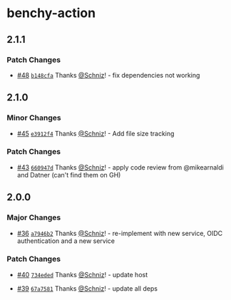# benchy-action

## 2.1.1

### Patch Changes

- [#48](https://github.com/Schniz/benchy-action/pull/48) [`b148cfa`](https://github.com/Schniz/benchy-action/commit/b148cfa7111532b007f92d61d7130b10b2a10082) Thanks [@Schniz](https://github.com/Schniz)! - fix dependencies not working

## 2.1.0

### Minor Changes

- [#45](https://github.com/Schniz/benchy-action/pull/45) [`e3912f4`](https://github.com/Schniz/benchy-action/commit/e3912f426963204492dcd26bb5b47c56251d3bdb) Thanks [@Schniz](https://github.com/Schniz)! - Add file size tracking

### Patch Changes

- [#43](https://github.com/Schniz/benchy-action/pull/43) [`660947d`](https://github.com/Schniz/benchy-action/commit/660947d6bc390aad0ca6109897a4f1fd89a3e70c) Thanks [@Schniz](https://github.com/Schniz)! - apply code review from @mikearnaldi and Datner (can't find them on GH)

## 2.0.0

### Major Changes

- [#36](https://github.com/Schniz/benchy-action/pull/36) [`a7946b2`](https://github.com/Schniz/benchy-action/commit/a7946b2fee83ac8503430e2db3697b160b2129d6) Thanks [@Schniz](https://github.com/Schniz)! - re-implement with new service, OIDC authentication and a new service

### Patch Changes

- [#40](https://github.com/Schniz/benchy-action/pull/40) [`734eded`](https://github.com/Schniz/benchy-action/commit/734eded8558f5db9770eedcef83aca6074247dbe) Thanks [@Schniz](https://github.com/Schniz)! - update host

- [#39](https://github.com/Schniz/benchy-action/pull/39) [`67a7581`](https://github.com/Schniz/benchy-action/commit/67a758188949feec67ad13326f533717c762c127) Thanks [@Schniz](https://github.com/Schniz)! - update all deps
